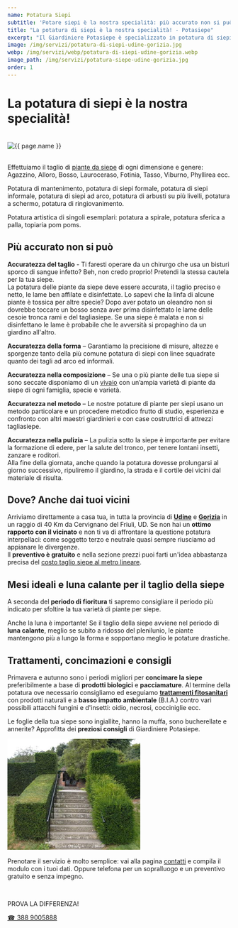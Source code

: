 ```yaml
---
name: Potatura Siepi
subtitle: 'Potare siepi è la nostra specialità: più accurato non si può!'
title: "La potatura di siepi è la nostra specialità! - Potasiepe"
excerpt: "Il Giardiniere Potasiepe è specializzato in potatura di siepi a Udine e Gorizia: taglio accurato, esperienza, puntualità, prezzi onesti e preventivo gratuito."
image: /img/servizi/potatura-di-siepi-udine-gorizia.jpg
webp: /img/servizi/webp/potatura-di-siepi-udine-gorizia.webp
image_path: /img/servizi/potatura-siepe-udine-gorizia.jpg
order: 1
---
```

# La potatura di siepi è la nostra specialità!

<br>
<div class="carousel">
<picture>
  <source srcset="{{ page.webp }}" type="image/webp">
  <source srcset="{{ page.image }}" type="image/jpeg">
  <img src="{{ page.image }}" width="800" height="600" alt="{{ page.name }}" title="{{ page.name }}"/>
</picture>
</div>
<br>

Effettuiamo il taglio di [piante da siepe](/news/siepe-quale-scegliere "Piante da siepe: quale scegliere") di ogni dimensione e genere: Agazzino, Alloro, Bosso, Lauroceraso, Fotinia, Tasso, Viburno, Phyllirea ecc.

Potatura di mantenimento, potatura di siepi formale, potatura di siepi informale, potatura di siepi ad arco, potatura di arbusti su più livelli, potatura a schermo, potatura di ringiovanimento.

Potatura artistica di singoli esemplari: potatura a spirale, potatura sferica a palla, topiaria pom poms.

## Più accurato non si può

**Accuratezza del taglio** - Ti faresti operare da un chirurgo che usa un bisturi sporco di sangue infetto? Beh, non credo proprio! Pretendi la stessa cautela per la tua siepe. <br>
La potatura delle piante da siepe deve essere accurata, il taglio preciso e netto, le lame ben affilate e disinfettate. Lo sapevi che la linfa di alcune piante è tossica per altre specie? Dopo aver potato un oleandro non si dovrebbe toccare un bosso senza aver prima disinfettato le lame delle cesoie tronca rami e del tagliasiepe. Se una siepe è malata e non si disinfettano le lame è probabile che le avversità si propaghino da un giardino all'altro.

**Accuratezza della forma** – Garantiamo la precisione di misure, altezze e sporgenze tanto della più comune potatura di siepi con linee squadrate quanto dei tagli ad arco ed informali.

**Accuratezza nella composizione** – Se una o più piante delle tua siepe si sono seccate disponiamo di un [vivaio](/vivaio/ "Visita i Vivai Potasiepe") con un’ampia varietà di piante da siepe di ogni famiglia, specie e varietà.

**Accuratezza nel metodo** – Le nostre potature di piante per siepi usano un metodo particolare e un procedere metodico frutto di studio, esperienza e confronto con altri maestri giardinieri e con case costruttrici di attrezzi tagliasiepe.

**Accuratezza nella pulizia** – La pulizia sotto la siepe è importante per evitare la formazione di edere, per la salute del tronco, per tenere lontani insetti, zanzare e roditori. <br>
Alla fine della giornata, anche quando la potatura dovesse prolungarsi al giorno successivo, ripuliremo il giardino, la strada e il cortile dei vicini dal materiale di risulta.

## Dove? Anche dai tuoi vicini

Arriviamo direttamente a casa tua, in tutta la provincia di **[Udine](/giardinaggio-udine/ "Il Giardiniere Potasiepe a Udine e provincia")** e **[Gorizia](/giardiniere-a-gorizia/ "Il Giardiniere Potasiepe a Gorizia e provincia")** in un raggio di 40 Km da Cervignano del Friuli, UD. Se non hai un **ottimo rapporto con il vicinato** e non ti va di affrontare la questione potatura interpellaci: come soggetto terzo e neutrale quasi sempre riusciamo ad appianare le divergenze. <br>
Il **preventivo è gratuito** e nella sezione prezzi puoi farti un'idea abbastanza precisa del [costo taglio siepe al metro lineare](/prezzi/ "costo taglio siepe al metro lineare").

## Mesi ideali e luna calante per il taglio della siepe

A seconda del **periodo di fioritura** ti sapremo consigliare il periodo più indicato per sfoltire la tua varietà di piante per siepe.

Anche la luna è importante! Se il taglio della siepe avviene nel periodo di **luna calante**, meglio se subito a ridosso del plenilunio, le piante mantengono più a lungo la forma e sopportano meglio le potature drastiche.

## Trattamenti, concimazioni e consigli

Primavera e autunno sono i periodi migliori per **concimare la siepe** preferibilmente a base di **prodotti biologici** e **pacciamature**. Al termine della potatura ove necessario consigliamo ed eseguiamo **[trattamenti fitosanitari](/servizi/lotta-alla-processionaria/ "Scopri i trattamenti fitosanitari")** con prodotti naturali e a **basso impatto ambientale** (B.I.A.) contro vari possibili attacchi fungini e d'insetti: oidio, necrosi, cocciniglie ecc.

Le foglie della tua siepe sono ingiallite, hanno la muffa, sono bucherellate e annerite? Approfitta dei **preziosi consigli** di Giardiniere Potasiepe.



![Potatura di siepe, prima e dopo](/img/prima-e-dopo-la-potatura.jpg  "Potatura di siepe, prima e dopo")

Prenotare il servizio è molto semplice: vai alla pagina [contatti](/contatti/ "contatti") e compila il modulo con i tuoi dati. Oppure telefona per un sopralluogo e un preventivo gratuito e senza impegno.

<br>
<div class="text-center">
  <p class="h3">PROVA LA DIFFERENZA!</p>
  <a title="Chiama ora! Prova la differenza" href="tel:+393889005888" class="button">&#9742; 388 9005888</a>
</div>
<br><br>

